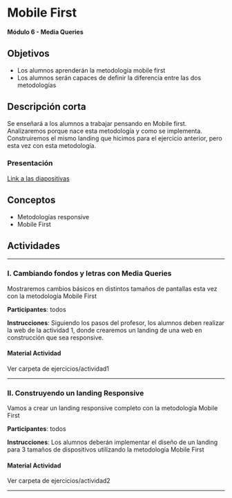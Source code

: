 # Mobile First

**Módulo 6 - Media Queries**

## Objetivos

- Los alumnos aprenderán la metodología mobile first
- Los alumnos serán capaces de definir la diferencia entre las dos metodologías

## Descripción corta

Se enseñará a los alumnos a trabajar pensando en Mobile first. Analizaremos porque nace esta metodología y como se implementa. Construiremos el mismo landing que hicimos para el ejercicio anterior, pero esta vez con esta metodología.

### Presentación

[Link a las diapositivas](https://drive.google.com/open?id=1wZ1DrWSCOcTk5VNrbismOWa8lwndLF3huXouX5Vll6A)

## Conceptos

- Metodologías responsive
- Mobile First

## Actividades

---

### I. Cambiando fondos y letras con Media Queries

Mostraremos cambios básicos en distintos tamaños de pantallas esta vez con la metodología Mobile First

**Participantes**: todos

**Instrucciones**: Siguiendo los pasos del profesor, los alumnos deben realizar la web de la actividad 1, donde crearemos un landing de una web en construcción que sea responsive.

#### Material Actividad

Ver carpeta de ejercicios/actividad1

---

### II. Construyendo un landing Responsive

Vamos a crear un landing responsive completo con la metodología Mobile First

**Participantes**: todos

**Instrucciones**: Los alumnos deberán implementar el diseño de un landing para 3 tamaños de dispositivos utilizando la metodología Mobile First

#### Material Actividad

Ver carpeta de ejercicios/actividad2

---
